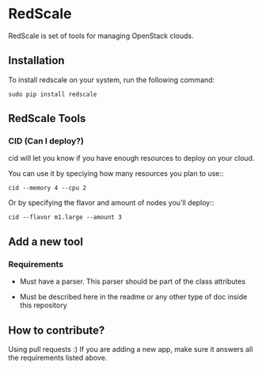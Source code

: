 RedScale
========

RedScale is set of tools for managing OpenStack clouds.

Installation
------------

To install redscale on your system, run the following command:

    sudo pip install redscale

RedScale Tools
--------------

### CID (Can I deploy?)

cid will let you know if you have enough resources to deploy on your cloud.

You can use it by speciying how many resources you plan to use::

    cid --memory 4 --cpu 2

Or by specifying the flavor and amount of nodes you'll deploy::

    cid --flavor m1.large --amount 3

Add a new tool
--------------

### Requirements

* Must have a parser. This parser should be part of the class attributes

* Must be described here in the readme or any other type of doc inside this repository


How to contribute?
------------------

Using pull requests :)
If you are adding a new app, make sure it answers all the requirements listed above.
